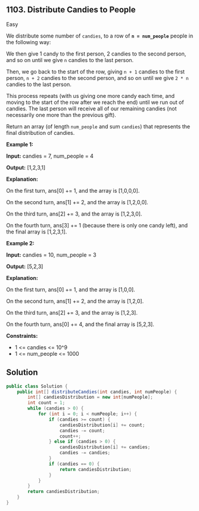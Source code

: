 ## 1103\. Distribute Candies to People

Easy

We distribute some number of `candies`, to a row of **`n = num_people`** people in the following way:

We then give 1 candy to the first person, 2 candies to the second person, and so on until we give `n` candies to the last person.

Then, we go back to the start of the row, giving `n + 1` candies to the first person, `n + 2` candies to the second person, and so on until we give `2 * n` candies to the last person.

This process repeats (with us giving one more candy each time, and moving to the start of the row after we reach the end) until we run out of candies. The last person will receive all of our remaining candies (not necessarily one more than the previous gift).

Return an array (of length `num_people` and sum `candies`) that represents the final distribution of candies.

**Example 1:**

**Input:** candies = 7, num\_people = 4

**Output:** [1,2,3,1]

**Explanation:** 

On the first turn, ans[0] += 1, and the array is [1,0,0,0]. 

On the second turn, ans[1] += 2, and the array is [1,2,0,0]. 

On the third turn, ans[2] += 3, and the array is [1,2,3,0]. 

On the fourth turn, ans[3] += 1 (because there is only one candy left), and the final array is [1,2,3,1].

**Example 2:**

**Input:** candies = 10, num\_people = 3

**Output:** [5,2,3]

**Explanation:**

On the first turn, ans[0] += 1, and the array is [1,0,0]. 

On the second turn, ans[1] += 2, and the array is [1,2,0]. 

On the third turn, ans[2] += 3, and the array is [1,2,3]. 

On the fourth turn, ans[0] += 4, and the final array is [5,2,3].

**Constraints:**

*   1 <= candies <= 10^9
*   1 <= num\_people <= 1000

## Solution

```java
public class Solution {
    public int[] distributeCandies(int candies, int numPeople) {
        int[] candiesDistribution = new int[numPeople];
        int count = 1;
        while (candies > 0) {
            for (int i = 0; i < numPeople; i++) {
                if (candies >= count) {
                    candiesDistribution[i] += count;
                    candies -= count;
                    count++;
                } else if (candies > 0) {
                    candiesDistribution[i] += candies;
                    candies -= candies;
                }
                if (candies == 0) {
                    return candiesDistribution;
                }
            }
        }
        return candiesDistribution;
    }
}
```